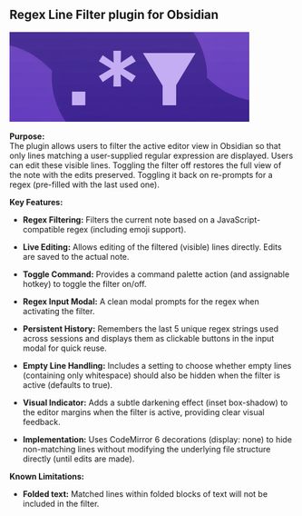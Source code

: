 ## Regex Line Filter plugin for Obsidian
![image](/images/logo.png)

**Purpose:**  
The plugin allows users to filter the active editor view in Obsidian so that only lines matching a user-supplied regular expression are displayed. Users can edit these visible lines. Toggling the filter off restores the full view of the note with the edits preserved. Toggling it back on re-prompts for a regex (pre-filled with the last used one).

**Key Features:**

- **Regex Filtering:** Filters the current note based on a JavaScript-compatible regex (including emoji support).
    
- **Live Editing:** Allows editing of the filtered (visible) lines directly. Edits are saved to the actual note.
    
- **Toggle Command:** Provides a command palette action (and assignable hotkey) to toggle the filter on/off.
    
- **Regex Input Modal:** A clean modal prompts for the regex when activating the filter.
    
- **Persistent History:** Remembers the last 5 unique regex strings used across sessions and displays them as clickable buttons in the input modal for quick reuse.
    
- **Empty Line Handling:** Includes a setting to choose whether empty lines (containing only whitespace) should also be hidden when the filter is active (defaults to true).
    
- **Visual Indicator:** Adds a subtle darkening effect (inset box-shadow) to the editor margins when the filter is active, providing clear visual feedback.
    
- **Implementation:** Uses CodeMirror 6 decorations (display: none) to hide non-matching lines without modifying the underlying file structure directly (until edits are made).

**Known Limitations:**

- **Folded text:** Matched lines within folded blocks of text will not be included in the filter.